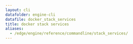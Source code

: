 ```yaml
---
layout: cli
datafolder: engine-cli
datafile: docker_stack_services
title: docker stack services
aliases:
  - /edge/engine/reference/commandline/stack_services/
---
```

<!--
This page is automatically generated from Docker's source code. If you want to
suggest a change to the text that appears here, open a ticket or pull request
in the source repository on GitHub:

https://github.com/docker/cli
-->

